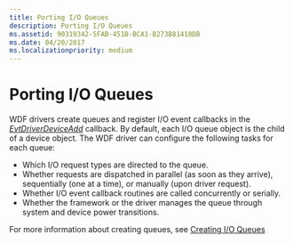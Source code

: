 ```yaml
---
title: Porting I/O Queues
description: Porting I/O Queues
ms.assetid: 90319342-5FAB-451B-BCA1-B273B81418DB
ms.date: 04/20/2017
ms.localizationpriority: medium
---
```


# Porting I/O Queues


WDF drivers create queues and register I/O event callbacks in the [*EvtDriverDeviceAdd*](https://docs.microsoft.com/windows-hardware/drivers/ddi/wdfdriver/nc-wdfdriver-evt_wdf_driver_device_add) callback. By default, each I/O queue object is the child of a device object. The WDF driver can configure the following tasks for each queue:

-   Which I/O request types are directed to the queue.
-   Whether requests are dispatched in parallel (as soon as they arrive), sequentially (one at a time), or manually (upon driver request).
-   Whether I/O event callback routines are called concurrently or serially.
-   Whether the framework or the driver manages the queue through system and device power transitions.

For more information about creating queues, see [Creating I/O Queues](creating-i-o-queues.md)

 

 





